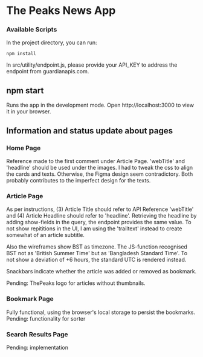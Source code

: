 # The Peaks News App

### Available Scripts

In the project directory, you can run:

```shell
npm install
```

In src/utility/endpoint.js, please provide your API_KEY to address the endpoint from guardianapis.com.

## npm start

Runs the app in the development mode.
Open http://localhost:3000 to view it in your browser.

## Information and status update about pages

### Home Page

Reference made to the first comment under Article Page. 'webTitle' and 'headline' should be used under the images. I had to tweak the css to align the cards and texts.
Otherwise, the Figma design seem contradictory. Both probably contributes to the imperfect design for the texts.

### Article Page

As per instructions, (3) Article Title should refer to API Reference 'webTitle' and (4) Article Headline should refer to 'headline'. Retrieving the headline by adding show-fields in the query, the endpoint provides the same value.
To not show repititions in the UI, I am using the 'trailtext' instead to create somewhat of an article subtitle.

Also the wireframes show BST as timezone. The JS-function recognised BST not as 'British Summer Time' but as 'Bangladesh Standard Time'.
To not show a deviation of +6 hours, the standard UTC is rendered instead.

Snackbars indicate whether the article was added or removed as bookmark.

Pending: ThePeaks logo for articles without thumbnails.

### Bookmark Page

Fully functional, using the browser's local storage to persist the bookmarks.
Pending: functionality for sorter

### Search Results Page

Pending: implementation
